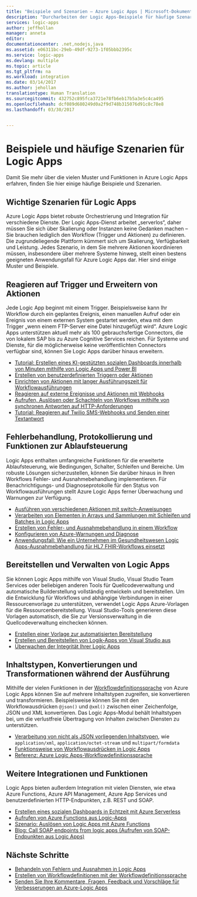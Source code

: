 ```yaml
---
title: "Beispiele und Szenarien – Azure Logic Apps | Microsoft-Dokumentation"
description: "Durcharbeiten der Logic Apps-Beispiele für häufige Szenarien"
services: logic-apps
author: jeffhollan
manager: anneta
editor: 
documentationcenter: .net,nodejs,java
ms.assetid: e06311bc-29eb-49df-9273-1f05bbb2395c
ms.service: logic-apps
ms.devlang: multiple
ms.topic: article
ms.tgt_pltfrm: na
ms.workload: integration
ms.date: 03/14/2017
ms.author: jehollan
translationtype: Human Translation
ms.sourcegitcommit: 432752c895fca3721e78fb6eb17b5a3e5c4ca495
ms.openlocfilehash: dcf089d680249d0a2f9d748b315076d91c8c78e8
ms.lasthandoff: 03/30/2017


---
```

# <a name="examples-and-common-scenarios-for-azure-logic-apps"></a>Beispiele und häufige Szenarien für Logic Apps

Damit Sie mehr über die vielen Muster und Funktionen in Azure Logic Apps erfahren, finden Sie hier einige häufige Beispiele und Szenarien.

## <a name="key-scenarios-for-logic-apps"></a>Wichtige Szenarien für Logic Apps

Azure Logic Apps bietet robuste Orchestrierung und Integration für verschiedene Dienste. Der Logic Apps-Dienst arbeitet „serverlos“, daher müssen Sie sich über Skalierung oder Instanzen keine Gedanken machen – Sie brauchen lediglich den Workflow (Trigger und Aktionen) zu definieren. Die zugrundeliegende Plattform kümmert sich um Skalierung, Verfügbarkeit und Leistung. Jedes Szenario, in dem Sie mehrere Aktionen koordinieren müssen, insbesondere über mehrere Systeme hinweg, stellt einen bestens geeigneten Anwendungsfall für Azure Logic Apps dar. Hier sind einige Muster und Beispiele.

## <a name="respond-to-triggers-and-extend-actions"></a>Reagieren auf Trigger und Erweitern von Aktionen

Jede Logic App beginnt mit einem Trigger. Beispielsweise kann Ihr Workflow durch ein geplantes Ereignis, einen manuellen Aufruf oder ein Ereignis von einem externen System gestartet werden, etwa mit dem Trigger „wenn einem FTP-Server eine Datei hinzugefügt wird“. Azure Logic Apps unterstützen aktuell mehr als 100 gebrauchsfertige Connectors, die von lokalem SAP bis zu Azure Cognitive Services reichen. Für Systeme und Dienste, für die möglicherweise keine veröffentlichten Connectors verfügbar sind, können Sie Logic Apps darüber hinaus erweitern.

* [Tutorial: Erstellen eines KI-gestützten sozialen Dashboards innerhalb von Minuten mithilfe von Logic Apps und Power BI](http://aka.ms/logicappsdemo)
* [Erstellen von benutzerdefinierten Triggern oder Aktionen](../logic-apps/logic-apps-create-api-app.md)
* [Einrichten von Aktionen mit langer Ausführungszeit für Workflowausführungen](../logic-apps/logic-apps-create-api-app.md)
* [Reagieren auf externe Ereignisse und Aktionen mit Webhooks](../logic-apps/logic-apps-create-api-app.md)
* [Aufrufen, Auslösen oder Schachteln von Workflows mithilfe von synchronen Antworten auf HTTP-Anforderungen](logic-apps-http-endpoint.md)
* [Tutorial: Reagieren auf Twilio SMS-Webhooks und Senden einer Textantwort](https://channel9.msdn.com/Blogs/Windows-Azure/Azure-Logic-Apps-Walkthrough-Webhook-Functions-and-an-SMS-Bot)

## <a name="error-handling-logging-and-control-flow-capabilities"></a>Fehlerbehandlung, Protokollierung und Funktionen zur Ablaufsteuerung

Logic Apps enthalten umfangreiche Funktionen für die erweiterte Ablaufsteuerung, wie Bedingungen, Schalter, Schleifen und Bereiche. Um robuste Lösungen sicherzustellen, können Sie darüber hinaus in Ihren Workflows Fehler- und Ausnahmebehandlung implementieren. Für Benachrichtigungs- und Diagnoseprotokolle für den Status von Workflowausführungen stellt Azure Logic Apps ferner Überwachung und Warnungen zur Verfügung.

* [Ausführen von verschiedenen Aktionen mit switch-Anweisungen](logic-apps-switch-case.md)
* [Verarbeiten von Elementen in Arrays und Sammlungen mit Schleifen und Batches in Logic Apps](logic-apps-loops-and-scopes.md)
* [Erstellen von Fehler- und Ausnahmebehandlung in einem Workflow](logic-apps-exception-handling.md)
* [Konfigurieren von Azure-Warnungen und Diagnose](logic-apps-monitor-your-logic-apps.md)
* [Anwendungsfall: Wie ein Unternehmen im Gesundheitswesen Logic Apps-Ausnahmebehandlung für HL7 FHIR-Workflows einsetzt](logic-apps-scenario-error-and-exception-handling.md)

## <a name="deploy-and-manage-logic-apps"></a>Bereitstellen und Verwalten von Logic Apps

Sie können Logic Apps mithilfe von Visual Studio, Visual Studio Team Services oder beliebigen anderen Tools für Quellcodeverwaltung und automatische Builderstellung vollständig entwickeln und bereitstellen. Um die Entwicklung für Workflows und abhängige Verbindungen in einer Ressourcenvorlage zu unterstützen, verwendet Logic Apps Azure-Vorlagen für die Ressourcenbereitstellung. Visual Studio-Tools generieren diese Vorlagen automatisch, die Sie zur Versionsverwaltung in die Quellcodeverwaltung einchecken können.

* [Erstellen einer Vorlage zur automatisierten Bereitstellung](../logic-apps/logic-apps-create-deploy-template.md)
* [Erstellen und Bereitstellen von Logik-Apps von Visual Studio aus](logic-apps-deploy-from-vs.md)
* [Überwachen der Integrität Ihrer Logic Apps](logic-apps-monitor-your-logic-apps.md)

## <a name="content-types-conversions-and-transformations-within-a-run"></a>Inhaltstypen, Konvertierungen und Transformationen während der Ausführung

Mithilfe der vielen Funktionen in der [Workflowdefinitionssprache](http://aka.ms/logicappsdocs) von Azure Logic Apps können Sie auf mehrere Inhaltstypen zugreifen, sie konvertieren und transformieren. Beispielsweise können Sie mit den Workflowausdrücken `@json()` und `@xml()` zwischen einer Zeichenfolge, JSON und XML konvertieren. Das Logic Apps-Modul behält Inhaltstypen bei, um die verlustfreie Übertragung von Inhalten zwischen Diensten zu unterstützen.

* [Verarbeitung von nicht als JSON vorliegenden Inhaltstypen](../logic-apps/logic-apps-content-type.md), wie `application/xml`, `application/octet-stream` und `multipart/formdata`
* [Funktionsweise von Workflowausdrücken in Logic Apps](../logic-apps/logic-apps-author-definitions.md)
* [Referenz: Azure Logic Apps-Workflowdefinitionssprache](http://aka.ms/logicappsdocs)

## <a name="other-integrations-and-capabilities"></a>Weitere Integrationen und Funktionen

Logic Apps bieten außerdem Integration mit vielen Diensten, wie etwa Azure Functions, Azure API Management, Azure App Services und benutzerdefinierten HTTP-Endpunkten, z.B. REST und SOAP.

* [Erstellen eines sozialen Dashboards in Echtzeit mit Azure Serverless](logic-apps-scenario-social-serverless.md)
* [Aufrufen von Azure Functions aus Logic-Apps](../logic-apps/logic-apps-azure-functions.md)
* [Szenario: Auslösen von Logic Apps mit Azure Functions](logic-apps-scenario-function-sb-trigger.md)
* [Blog: Call SOAP endpoints from logic apps (Aufrufen von SOAP-Endpunkten aus Logic Apps)](https://blogs.msdn.microsoft.com/logicapps/2016/04/07/using-soap-services-with-logic-apps/)

## <a name="next-steps"></a>Nächste Schritte

- [Behandeln von Fehlern und Ausnahmen in Logic Apps](logic-apps-exception-handling.md)
- [Erstellen von Workflowdefinitionen mit der Workflowdefinitionssprache ](logic-apps-author-definitions.md)
- [Senden Sie Ihre Kommentare, Fragen, Feedback und Vorschläge für Verbesserungen an Azure-Logic Apps](https://feedback.azure.com/forums/287593-logic-apps)
